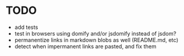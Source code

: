 TODO
====

* add tests
* test in browsers using domify and/or jsdomify instead of jsdom?
* permanentize links in markdown blobs as well (README.md, etc)
* detect when impermanent links are pasted, and fix them
